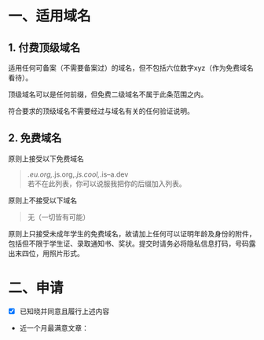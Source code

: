 # 一、适用域名

## 1. 付费顶级域名

 适用任何可备案（不需要备案过）的域名，但不包括六位数字xyz（作为免费域名看待）。

 顶级域名可以是任何前缀，但免费二级域名不属于此条范围之内。

 符合要求的顶级域名不需要经过与域名有关的任何验证说明。

## 2. 免费域名

原则上接受以下免费域名

>*.eu.org,*.js.org,*.js.cool,*.is–a.dev<br>若不在此列表，你可以说服我把你的后缀加入列表。

原则上不接受以下域名

>无（一切皆有可能）

原则上只接受未成年学生的免费域名，故请加上任何可以证明年龄及身份的附件，包括但不限于学生证、录取通知书、奖状。提交时请务必将隐私信息打码，号码露出末四位，用照片形式。

# 二、申请
- [x] 已知晓并同意且履行上述内容

- 近一个月最满意文章：
